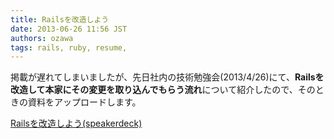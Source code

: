 ```yaml
---
title: Railsを改造しよう
date: 2013-06-26 11:56 JST
authors: ozawa
tags: rails, ruby, resume, 
---
```

掲載が遅れてしまいましたが、先日社内の技術勉強会(2013/4/26)にて、<strong>Railsを改造して本家にその変更を取り込んでもらう流れ</strong>について紹介したので、そのときの資料をアップロードします。

<a href="https://speakerdeck.com/sakuro/railswogai-zao-siyou" title="Railsを改造しよう(speakerdeck)">Railsを改造しよう(speakerdeck)</a>
